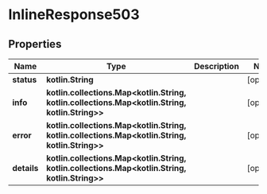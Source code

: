 
# InlineResponse503

## Properties
Name | Type | Description | Notes
------------ | ------------- | ------------- | -------------
**status** | **kotlin.String** |  |  [optional]
**info** | **kotlin.collections.Map&lt;kotlin.String, kotlin.collections.Map&lt;kotlin.String, kotlin.String&gt;&gt;** |  |  [optional]
**error** | **kotlin.collections.Map&lt;kotlin.String, kotlin.collections.Map&lt;kotlin.String, kotlin.String&gt;&gt;** |  |  [optional]
**details** | **kotlin.collections.Map&lt;kotlin.String, kotlin.collections.Map&lt;kotlin.String, kotlin.String&gt;&gt;** |  |  [optional]



